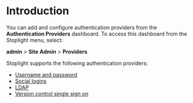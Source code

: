 # Introduction

You can add and configure authentication providers from the **Authentication Providers** dashboard. To access this dashboard from the Stoplight menu, select:

**admin** > **Site Admin** > **Providers**

Stoplight supports the following authentication providers:

- [Username and password]()
- [Social logins]()
- [LDAP]()
- [Version control single sign on]()
<!-- TODO: fix links once known -->